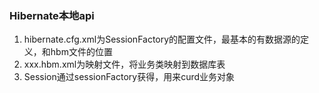 ### Hibernate本地api
1. hibernate.cfg.xml为SessionFactory的配置文件，最基本的有数据源的定义，和hbm文件的位置
2. xxx.hbm.xml为映射文件，将业务类映射到数据库表
3. Session通过sessionFactory获得，用来curd业务对象



